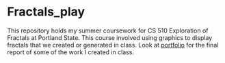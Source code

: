 # Fractals_play
This repository holds my summer coursework for CS 510 Exploration of Fractals at Portland State.
This course involved using graphics to display fractals that we created or generated in class.
Look at [portfolio](https://github.com/nickiwahlers111/Fractals_play/blob/main/Fractals%20portfolio%20(2).pdf) for the final report of some of the work I created in class. 
